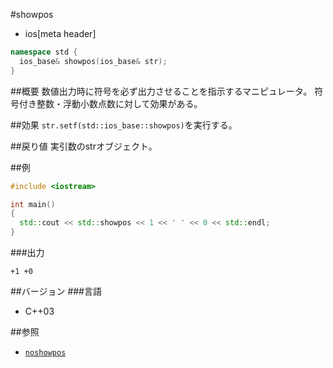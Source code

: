 #showpos
* ios[meta header]

```cpp
namespace std {
  ios_base& showpos(ios_base& str);
}
```

##概要
数値出力時に符号を必ず出力させることを指示するマニピュレータ。
符号付き整数・浮動小数点数に対して効果がある。

##効果
`str.setf(std::ios_base::showpos)`を実行する。

##戻り値
実引数のstrオブジェクト。

##例
```cpp
#include <iostream>

int main()
{
  std::cout << std::showpos << 1 << ' ' << 0 << std::endl;
}
```

###出力
```
+1 +0
```

##バージョン
###言語
- C++03

##参照
- [`noshowpos`](./noshowpos.md)
